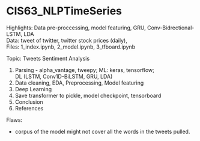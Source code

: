 # CIS63_NLPTimeSeries

Highlights: Data pre-proccessing, model featuring, GRU, Conv-Bidrectional-LSTM, LDA<br>
Data: tweet of twitter, twitter stock prices (daily),<br>
Files: 1_index.ipynb, 2_model.ipynb, 3_tfboard.ipynb<br>

Topic: Tweets Sentiment Analysis <br>
1. Parsing - alpha_vantage, tweepy; ML: keras, tensorflow; <br>
DL (LSTM, Conv1D-BiLSTM, GRU, LDA) <br>
2. Data cleaning, EDA, Preprocessing, Model featuring <br>
3. Deep Learning<br>
3. Save transformer to pickle, model checkpoint, tensorboard
4. Conclusion<br>
6. References<br>

Flaws: <br>
- corpus of the model might not cover all the words in the tweets pulled.

